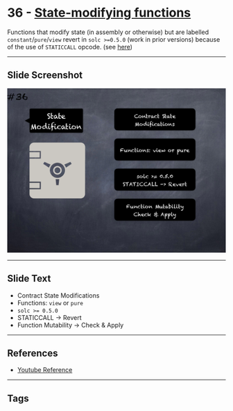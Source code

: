 # 36 - [State-modifying functions](State-modifying%20functions.md)
Functions that modify state (in assembly or otherwise) but are labelled `constant`/`pure`/`view` revert in `solc >=0.5.0` (work in prior versions) because of the use of `STATICCALL` opcode. (see [here](https://github.com/crytic/slither/wiki/Detector-Documentation#constant-functions-using-assembly-code))

___
## Slide Screenshot
![036.png](../../images/4.%20Pitfalls%20and%20Best%20Practices%20101/036.png)
___
## Slide Text
- Contract State Modifications
- Functions: `view` or `pure`
- `solc >= 0.5.0`
- STATICCALL -> Revert
- Function Mutability -> Check & Apply
___
## References
- [Youtube Reference](https://youtu.be/fgXuHaZDenU?t=1274)
___
## Tags